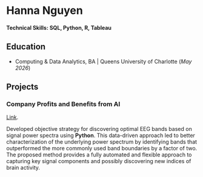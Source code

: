 # Hanna Nguyen

#### Technical Skills: SQL, Python, R, Tableau

## Education
- Computing & Data Analytics, BA | Queens University of Charlotte (_May 2026_)

## Projects
### Company Profits and Benefits from AI
[Link](https://prod-useast-b.online.tableau.com/t/nguyenh/views/RetailCompaniesProject/Dashboard1).

Developed objective strategy for discovering optimal EEG bands based on signal power spectra using **Python**. This data-driven approach led to better characterization of the underlying power spectrum by identifying bands that outperformed the more commonly used band boundaries by a factor of two. The proposed method provides a fully automated and flexible approach to capturing key signal components and possibly discovering new indices of brain activity.



